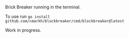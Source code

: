 Brick Breaker running in the terminal. 

To use run `go install github.com/cmarkh/blockbreaker/cmd/blockbreaker@latest`

Work in progress. 